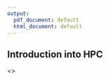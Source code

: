 ```yaml
---
output:
  pdf_document: default
  html_document: default
---
```

## Introduction into HPC

<<nog verder invullen>>